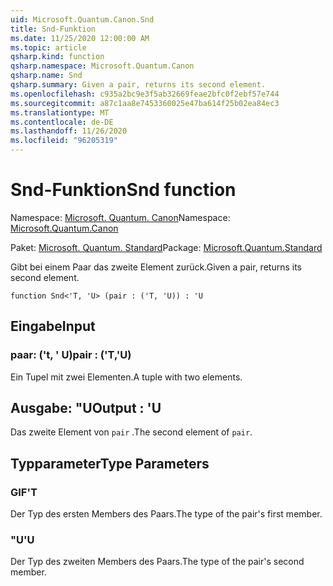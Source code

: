 ```yaml
---
uid: Microsoft.Quantum.Canon.Snd
title: Snd-Funktion
ms.date: 11/25/2020 12:00:00 AM
ms.topic: article
qsharp.kind: function
qsharp.namespace: Microsoft.Quantum.Canon
qsharp.name: Snd
qsharp.summary: Given a pair, returns its second element.
ms.openlocfilehash: c935a2bc9e3f5ab32669feae2bfc0f2ebf57e744
ms.sourcegitcommit: a87c1aa8e7453360025e47ba614f25b02ea84ec3
ms.translationtype: MT
ms.contentlocale: de-DE
ms.lasthandoff: 11/26/2020
ms.locfileid: "96205319"
---
```

# <a name="snd-function"></a><span data-ttu-id="22e1e-102">Snd-Funktion</span><span class="sxs-lookup"><span data-stu-id="22e1e-102">Snd function</span></span>

<span data-ttu-id="22e1e-103">Namespace: [Microsoft. Quantum. Canon](xref:Microsoft.Quantum.Canon)</span><span class="sxs-lookup"><span data-stu-id="22e1e-103">Namespace: [Microsoft.Quantum.Canon](xref:Microsoft.Quantum.Canon)</span></span>

<span data-ttu-id="22e1e-104">Paket: [Microsoft. Quantum. Standard](https://nuget.org/packages/Microsoft.Quantum.Standard)</span><span class="sxs-lookup"><span data-stu-id="22e1e-104">Package: [Microsoft.Quantum.Standard](https://nuget.org/packages/Microsoft.Quantum.Standard)</span></span>


<span data-ttu-id="22e1e-105">Gibt bei einem Paar das zweite Element zurück.</span><span class="sxs-lookup"><span data-stu-id="22e1e-105">Given a pair, returns its second element.</span></span>

```qsharp
function Snd<'T, 'U> (pair : ('T, 'U)) : 'U
```


## <a name="input"></a><span data-ttu-id="22e1e-106">Eingabe</span><span class="sxs-lookup"><span data-stu-id="22e1e-106">Input</span></span>

### <a name="pair--tu"></a><span data-ttu-id="22e1e-107">paar: ('t, ' U)</span><span class="sxs-lookup"><span data-stu-id="22e1e-107">pair : ('T,'U)</span></span>

<span data-ttu-id="22e1e-108">Ein Tupel mit zwei Elementen.</span><span class="sxs-lookup"><span data-stu-id="22e1e-108">A tuple with two elements.</span></span>



## <a name="output--u"></a><span data-ttu-id="22e1e-109">Ausgabe: "U</span><span class="sxs-lookup"><span data-stu-id="22e1e-109">Output : 'U</span></span>

<span data-ttu-id="22e1e-110">Das zweite Element von `pair` .</span><span class="sxs-lookup"><span data-stu-id="22e1e-110">The second element of `pair`.</span></span>

## <a name="type-parameters"></a><span data-ttu-id="22e1e-111">Typparameter</span><span class="sxs-lookup"><span data-stu-id="22e1e-111">Type Parameters</span></span>

### <a name="t"></a><span data-ttu-id="22e1e-112">GIF</span><span class="sxs-lookup"><span data-stu-id="22e1e-112">'T</span></span>

<span data-ttu-id="22e1e-113">Der Typ des ersten Members des Paars.</span><span class="sxs-lookup"><span data-stu-id="22e1e-113">The type of the pair's first member.</span></span>
### <a name="u"></a><span data-ttu-id="22e1e-114">"U</span><span class="sxs-lookup"><span data-stu-id="22e1e-114">'U</span></span>

<span data-ttu-id="22e1e-115">Der Typ des zweiten Members des Paars.</span><span class="sxs-lookup"><span data-stu-id="22e1e-115">The type of the pair's second member.</span></span>